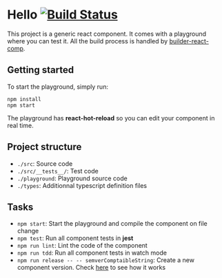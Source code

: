 # Hello [![Build Status](https://travis-ci.org/hourliert/react-component-seed.svg?branch=master)](https://travis-ci.org/hourliert/react-component-seed)

This project is a generic react component. It comes with a playground where you can test it.
All the build process is handled by [builder-react-comp](https://github.com/hourliert/builder-react-comp).

## Getting started

To start the playground, simply run:

```
npm install
npm start
```

The playground has **react-hot-reload** so you can edit your component in real time.

## Project structure
* `./src`: Source code
* `./src/__tests__/`: Test code
* `./playground`: Playground source code
* `./types`: Additionnal typescript definition files

## Tasks
* `npm start`: Start the playground and compile the component on file change
* `npm test`: Run all component tests in **jest**
* `npm run lint`: Lint the code of the component
* `npm run tdd`: Run all component tests in watch mode
* `npm run release -- -- semverComptaibleString`: Create a new component version. Check [here](https://github.com/hourliert/builder-react-comp/blob/master/README.md#release-the-component) to see how it works
